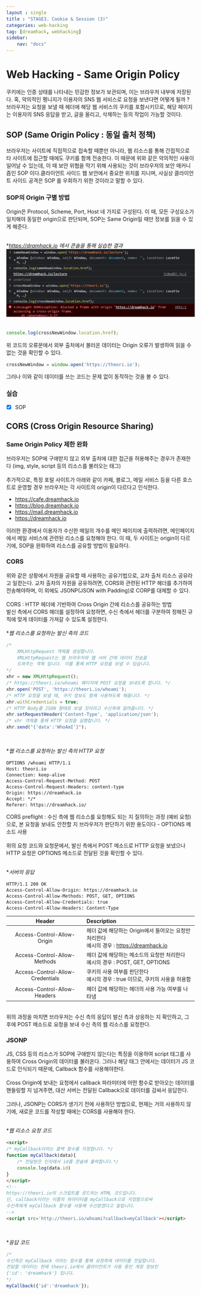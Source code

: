 ```yaml
---
layout : single
title : "STAGE3. Cookie & Session (3)"
categories: web-hacking
tag: [dreamhack, webhacking]
sidebar:
    nav: "docs"
---
```

# Web Hacking - Same Origin Policy
쿠키에는 인증 상태를 나타내는 민감한 정보가 보관되며, 이는 브라우저 내부에 저장된다. 혹, 악의적인 펭니지가 이용자의 SNS 웹 서비스로 요청을 보낸다면 어떻게 될까 ? 브라우저는 요청을 보낼 때 헤더에 해당 웹 서비스의 쿠키를 포함시키므로, 해당 페이지는 이용자의 SNS 응답을 받고, 글을 올리고, 삭제하는 등의 작업이 가능할 것이다.
## SOP (Same Origin Policy : 동일 출처 정책)

브라우저는 사이트에 직접적으로 접속할 때뿐만 아니라, 웹 리소스를 통해 간접적으로 타 사이트에 접근할 때에도 쿠키를 함께 전송한다. 이 때문에 위와 같은 악의적인 사용이 일어날 수 있는데, 이 때 보안 위협을 막기 위해 사용되는 것이 브라우저의 보안 매커니즘인 SOP 이다.클라이언트 사이드 웹 보안에서 중요한 위치를 지니며, 사실상 클라이언트 사이드 공격은 SOP 를 우회하기 위한 것이라고 말할 수 있다.

### SOP의 Origin 구별 방법
Origin은 Protocol, Scheme, Port, Host 네 가지로 구성된다. 이 때, 모든 구성요소가 일치해야 동일한 origin으로 판단되며, SOP는 Same Origin일 때만 정보를 읽을 수 있게 해준다.
<br><Br>

**https://dramhack.io 에서 콘솔을 통해 실습한 결과*
<img src = "/images/webbackground/6.png">
<br><br>

```javascript
console.log(crossNewWindow.location.href);
```
위 코드의 오류문에서 외부 출처에서 불러온 데이터는 Origin 오류가 발생하여 읽을 수 없는 것을 확인할 수 있다.

```javascript
crossNewWindow = window.open('https://theori.io');
```
그러나 이와 같이 데이터를 쓰는 코드는 문제 없이 동작하는 것을 볼 수 있다.

### 실습
-  [x]  SOP 

## CORS (Cross Origin Resource Sharing)
### Same Origin Policy 제한 완화
브라우저는 SOP에 구애받지 않고 외부 출처에 대한 접근을 허용해주는 경우가 존재한다 (img, style, script 등의 리소스를 불러오는 태그)<br><br>
추가적으로, 특정 포털 사이트가 아래와 같이 카페, 블로그, 메일 서비스 등을 다른 호스트로 운영할 경우 브라우저는 각 사이트의 origin이 다르다고 인식한다.
- https://cafe.dreamhack.io
- https://blog.dreamhack.io
- https://mail.dreamhack.io
- https://dreamhack.io

이러한 환경에서 이용자가 수신한 메일의 개수를 메인 페이지에 출력하려면, 메인페이지에서 메일 서비스에 관련된 리소스를 요청해야 한다. 이 때, 두 사이트는 origin이 다르기에, SOP을 완화하여 리소스를 공유할 방법이 필요하다.

### CORS
위와 같은 상황에서 자원을 공유할 때 사용하는 공유기법으로, 교차 출처 리소스 공유라고 일컫는다. 교차 출차의 자원을 공유하려면, CORS와 관련된 HTTP 헤더를 추가하여 전송해야하며, 이 외에도 JSONP(JSON with Padding)로 CORP를 대체할 수 있다.<br><br>
CORS : HTTP 헤더에 기반하여 Cross Origin 간에 리소스를 공유하는 방법
<br>
발신 측에서 CORS 헤더를 설정하여 요청하면, 수신 측에서 헤더를 구분하여 정해진 규칙에 맞게 데이터를 가져갈 수 있도록 설정한다.
<br><Br>
**웹 리소스를 요청하는 발신 측의 코드*

```javascript
/*
    XMLHttpRequest 객체를 생성합니다. 
    XMLHttpRequest는 웹 브라우저와 웹 서버 간에 데이터 전송을
    도와주는 객체 입니다. 이를 통해 HTTP 요청을 보낼 수 있습니다.
*/
xhr = new XMLHttpRequest();
/* https://theori.io/whoami 페이지에 POST 요청을 보내도록 합니다. */
xhr.open('POST', 'https://theori.io/whoami');
/* HTTP 요청을 보낼 때, 쿠키 정보도 함께 사용하도록 해줍니다. */
xhr.withCredentials = true;
/* HTTP Body를 JSON 형태로 보낼 것이라고 수신측에 알려줍니다. */
xhr.setRequestHeader('Content-Type', 'application/json');
/* xhr 객체를 통해 HTTP 요청을 실행합니다. */
xhr.send("{'data':'WhoAmI'}");
```
<br>

**웹 리소스를 요청하는 발신 측의 HTTP 요청*

```http
OPTIONS /whoami HTTP/1.1
Host: theori.io
Connection: keep-alive
Access-Control-Request-Method: POST
Access-Control-Request-Headers: content-type
Origin: https://dreamhack.io
Accept: */*
Referer: https://dreamhack.io/
```

CORS preflight : 수신 측에 웹 리소스를 요청해도 되는 지 질의하는 과정 (예비 요청)으로, 본 요청을 보내도 안전할 지 브라우저가 판단하기 위한 용도이다 - OPTIONS 메소드 사용 <br><br>
위의 요청 코드와 요청문에서, 발신 측에서 POST 메소드로 HTTP 요청을 보냈으나 HTTP 요청은 OPTIONS 메소드로 전달된 것을 확인할 수 있다.
<br><br>

**서버의 응답*

```http
HTTP/1.1 200 OK
Access-Control-Allow-Origin: https://dreamhack.io
Access-Control-Allow-Methods: POST, GET, OPTIONS
Access-Control-Allow-Credentials: true
Access-Control-Allow-Headers: Content-Type
```

|Header|Description|
|:------:|:---|
|Access-Control-Allow-Origin|헤더 값에 해당하는 Origin에서 들어오는 요청만 처리한다<br>예시의 경우 : https://dreamhack.io|
|Access-Control-Allow-Methods|헤더 값에 해당하는 메소드의 요청만 처리한다<br>예시의 경우 : POST, GET, OPTIONS|
|Access-Control-Allow-Credentials|쿠키의 사용 여부를 판단한다<br>예시의 경우 : true 이므로, 쿠키의 사용을 허용함|
|Access-Control-Allow-Headers|헤더 값에 해당하는 헤더의 사용 가능 여부를 나타냄|

<br>
위의 과정을 마치면 브라우저는 수신 측의 응답이 발신 측과 상응하는 지 확인하고, 그 후에 POST 메소드로 요청을 보내 수신 측의 웹 리소스를 요청한다.

### JSONP
JS, CSS 등의 리소스가 SOP에 구애받지 않는다는 특징을 이용하여 script 태그를 사용하여 Cross Origin의 데이터를 불러온다. 그러나 해당 태그 안에서는 데이터가 JS 코드로 인식되기 때문에, Callback 함수를 사용해야한다. <br><br>
Cross Origin에 보내는 요청에서 callback 파라미터에 어떤 함수로 받아오는 데이터를 핸들링할 지 넘겨주면, 대산 서버는 전달된 Callback으로 데이터를 감싸서 응답한다.<br><br>
그러나, JSONP는 CORS가 생기기 전에 사용하던 방법으로, 현재는 거의 사용하지 않기에, 새로운 코드를 작성할 때에는 CORS를 사용해야 한다.
<br><br>

**웹 리소스 요청 코드*
```html
<script>
/* myCallback이라는 콜백 함수를 지정합니다. */
function myCallback(data){
    /* 전달받은 인자에서 id를 콘솔에 출력합니다.*/
	console.log(data.id)
}
</script>
<!--
https://theori.io의 스크립트를 로드하는 HTML 코드입니다.
단, callback이라는 이름의 파라미터를 myCallback으로 지정함으로써
수신측에게 myCallback 함수를 사용해 수신받겠다고 알립니다.
-->
<script src='http://theori.io/whoami?callback=myCallback'></script>
```
<br>

**응답 코드*
```javascript
/*
수신측은 myCallback 이라는 함수를 통해 요청측에 데이터를 전달합니다.
전달할 데이터는 현재 theori.io에서 클라이언트가 사용 중인 계정 정보인
{'id': 'dreamhack'} 입니다. 
*/
myCallback({'id':'dreamhack'});
```